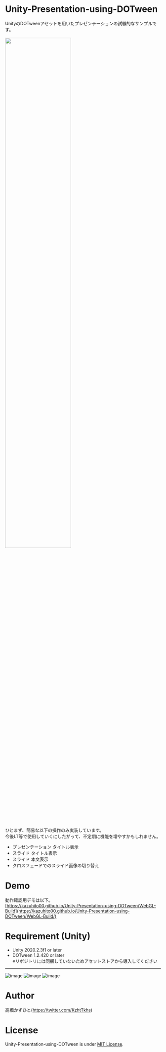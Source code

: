 # Unity-Presentation-using-DOTween
UnityのDOTweenアセットを用いたプレゼンテーションの試験的なサンプルです。<br><br>
<img src="https://user-images.githubusercontent.com/37477845/115559147-637d3c00-a2ee-11eb-8751-a6dad0807372.gif" width="65%"><br>

ひとまず、簡易な以下の操作のみ実装しています。<br>
今後LT等で使用していくにしたがって、不定期に機能を増やすかもしれません。<br>
* プレゼンテーション タイトル表示
* スライド タイトル表示
* スライド 本文表示
* クロスフェードでのスライド画像の切り替え

# Demo
動作確認用デモは以下。<br>
[https://kazuhito00.github.io/Unity-Presentation-using-DOTween/WebGL-Build](https://kazuhito00.github.io/Unity-Presentation-using-DOTween/WebGL-Build/)

# Requirement (Unity)
* Unity 2020.2.3f1 or later
* DOTween 1.2.420 or later<br>※リポジトリには同梱していないためアセットストアから導入してください

---
![image](https://user-images.githubusercontent.com/37477845/115728860-d73b4980-a3bf-11eb-93b7-7082ffea38bf.png)
![image](https://user-images.githubusercontent.com/37477845/115728709-aeb34f80-a3bf-11eb-9afc-2a5da62d09d8.png)
![image](https://user-images.githubusercontent.com/37477845/115728745-b541c700-a3bf-11eb-8fc8-90ebfe18c0a8.png)



# Author
高橋かずひと(https://twitter.com/KzhtTkhs)

# License 
Unity-Presentation-using-DOTween is under [MIT License](LICENSE).
